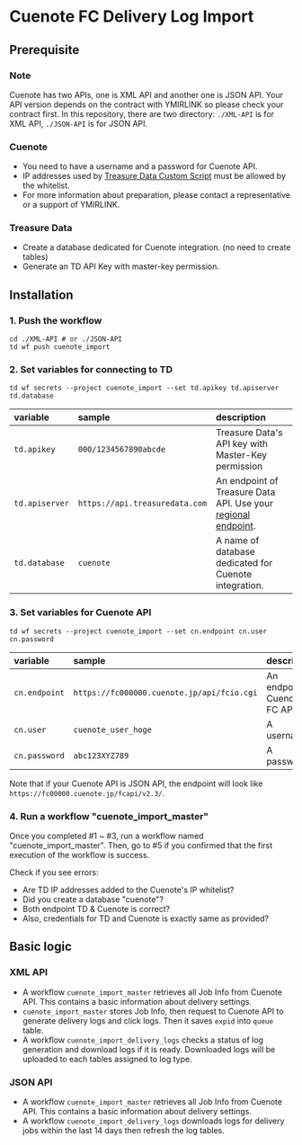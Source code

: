 # Cuenote FC Delivery Log Import

## Prerequisite

### Note
Cuenote has two APIs, one is XML API and another one is JSON API.
Your API version depends on the contract with YMIRLINK so please check your contract first.
In this repository, there are two directory: `./XML-API` is for XML API, `./JSON-API` is for JSON API.

### Cuenote

- You need to have a username and a password for Cuenote API.
- IP addresses used by [Treasure Data Custom Script](https://support.treasuredata.com/hc/en-us/articles/360033974194-IP-Addresses-used-by-Custom-Scripts) must be allowed by the whitelist.
- For more information about preparation, please contact a representative or a support of YMIRLINK.

### Treasure Data

- Create a database dedicated for Cuenote integration. (no need to create tables)
- Generate an TD API Key with master-key permission.

## Installation

### 1. Push the workflow

```shell script
cd ./XML-API # or ./JSON-API
td wf push cuenote_import
```

### 2. Set variables for connecting to TD

```shell script
td wf secrets --project cuenote_import --set td.apikey td.apiserver td.database
```

|variable|sample|description|
|:----|:----|:----|
|`td.apikey`|`000/1234567890abcde`|Treasure Data's API key with Master-Key permission|
|`td.apiserver`|`https://api.treasuredata.com`|An endpoint of Treasure Data API. Use your [regional endpoint](https://support.treasuredata.com/hc/en-us/articles/360001474288-Sites-and-Endpoints).|
|`td.database`|`cuenote`|A name of database dedicated for Cuenote integration.|

### 3. Set variables for Cuenote API

```shell script
td wf secrets --project cuenote_import --set cn.endpoint cn.user cn.password
```

|variable|sample|description|
|:----|:----|:----|
|`cn.endpoint`|`https://fc000000.cuenote.jp/api/fcio.cgi`|An endpoint of Cuenote FC API.|
|`cn.user`|`cuenote_user_hoge`|A username|
|`cn.password`|`abc123XYZ789`|A password|

Note that if your Cuenote API is JSON API, the endpoint will look like `https://fc00000.cuenote.jp/fcapi/v2.3/`.

### 4. Run a workflow "cuenote_import_master"

Once you completed #1 ~ #3, run a workflow named "cuenote_import_master".
Then, go to #5 if you confirmed that the first execution of the workflow is success.

Check if you see errors:

- Are TD IP addresses added to the Cuenote's IP whitelist?
- Did you create a database "cuenote"?
- Both endpoint TD & Cuenote is correct?
- Also, credentials for TD and Cuenote is exactly same as provided?

## Basic logic

### XML API
- A workflow `cuenote_import_master` retrieves all Job Info from Cuenote API. This contains a basic information about delivery settings.
- `cuenote_import_master` stores Job Info, then request to Cuenote API to generate delivery logs and click logs. Then it saves `expid` into `queue` table. 
- A workflow `cuenote_import_delivery_logs` checks a status of log generation and download logs if it is ready. Downloaded logs will be uploaded to each tables assigned to log type.

### JSON API

- A workflow `cuenote_import_master` retrieves all Job Info from Cuenote API. This contains a basic information about delivery settings.
- A workflow `cuenote_import_delivery_logs` downloads logs for delivery jobs within the last 14 days then refresh the log tables.
